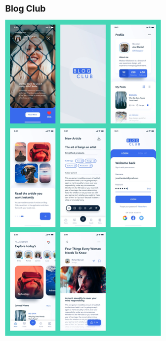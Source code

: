# Blog Club 



<p>
<img src="https://raw.githubusercontent.com/mahdihagigat/Blog-Club/refs/heads/main/blog-club-free-ui-kit-for-figma.webp?token=GHSAT0AAAAAAC3QBQF5A7WSZILPJGWL44BKZ2V4K4A"  />
</p>


